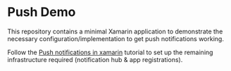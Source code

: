# Push Demo

This repository contains a minimal Xamarin application to demonstrate the necessary configuration/implementation to get push notifications working.

Follow the [Push notifications in xamarin](docs/Setup.md) tutorial to set up the remaining infrastructure required (notification hub & app registrations).